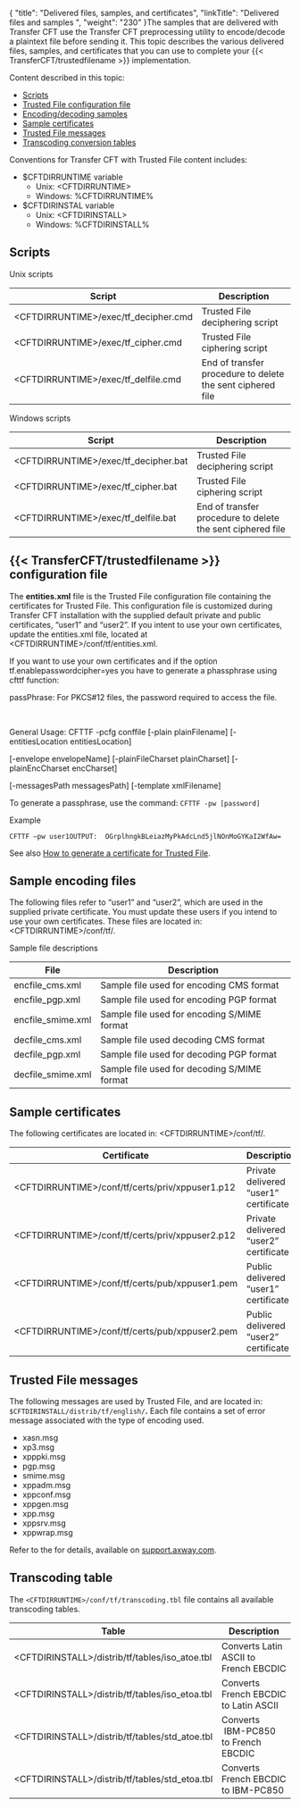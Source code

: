 {
    "title": "Delivered files, samples, and certificates",
    "linkTitle": "Delivered files and samples ",
    "weight": "230"
}The samples that are delivered with Transfer CFT use the Transfer CFT preprocessing utility to encode/decode a plaintext file before sending it. This topic describes the various delivered files, samples, and certificates that you can use to complete your {{< TransferCFT/trustedfilename  >}} implementation.

Content described in this topic:

-   [Scripts](#Scripts)
-   [Trusted File configuration file](#Trusted)
-   [Encoding/decoding samples](#Sample)
-   [Sample certificates](#Sample)
-   [Trusted File messages](#Messages)
-   [Transcoding conversion tables](#Transcod)

Conventions for Transfer CFT with Trusted File content includes:

-   $CFTDIRRUNTIME variable
    -   Unix: &lt;CFTDIRRUNTIME>
    -   Windows: %CFTDIRRUNTIME%
-   $CFTDIRINSTAL variable
    -   Unix: &lt;CFTDIRINSTALL>
    -   Windows: %CFTDIRINSTALL%

<span id="Scripts"></span>

## Scripts

Unix scripts

<table>
   <thead>
      <tr>
<th class="TableStyle-SynchTableStyle_interop-HeadE-Column1-Header1">Script         </th>
<th class="TableStyle-SynchTableStyle_interop-HeadD-Column1-Header1">Description         </th>
      </tr>
   </thead>
   <tbody>
      <tr>
         <td>&lt;CFTDIRRUNTIME&gt;/exec/tf_decipher.cmd         </td>
         <td>Trusted File deciphering script         </td>
      </tr>
      <tr>
         <td>&lt;CFTDIRRUNTIME&gt;/exec/tf_cipher.cmd         </td>
         <td>Trusted File ciphering script         </td>
      </tr>
      <tr>
         <td>&lt;CFTDIRRUNTIME&gt;/exec/tf_delfile.cmd         </td>
         <td>End of transfer procedure to delete the sent ciphered file         </td>
      </tr>
   </tbody>
</table>

Windows scripts

<table>
   <thead>
      <tr>
<th class="TableStyle-SynchTableStyle_interop-HeadE-Column1-Header1">Script         </th>
<th class="TableStyle-SynchTableStyle_interop-HeadD-Column1-Header1">Description         </th>
      </tr>
   </thead>
   <tbody>
      <tr>
         <td>&lt;CFTDIRRUNTIME&gt;/exec/tf_decipher.bat         </td>
         <td>Trusted File deciphering script         </td>
      </tr>
      <tr>
         <td>&lt;CFTDIRRUNTIME&gt;/exec/tf_cipher.bat         </td>
         <td>Trusted File ciphering script         </td>
      </tr>
      <tr>
         <td>&lt;CFTDIRRUNTIME&gt;/exec/tf_delfile.bat         </td>
         <td>End of transfer procedure to delete the sent ciphered file         </td>
      </tr>
   </tbody>
</table>

<span id="Trusted"></span>

## {{< TransferCFT/trustedfilename  >}} configuration file

The **entities.xml** file is the Trusted File configuration file containing the certificates for Trusted File. This configuration file is customized during Transfer CFT installation with the supplied default private and public certificates, “user1” and “user2”. If you intent to use your own certificates, update the entities.xml file, located at &lt;CFTDIRRUNTIME>/conf/tf/entities.xml.

If you want to use your own certificates and if the option tf.enablepasswordcipher=yes you have to generate a phassphrase using cfttf function:

passPhrase: For PKCS#12 files, the password required to access the file.

 

General Usage: CFTTF -pcfg conffile \[-plain plainFilename\] \[-entitiesLocation entitiesLocation\]

\[-envelope envelopeName\] \[-plainFileCharset plainCharset\] \[-plainEncCharset encCharset\]

\[-messagesPath messagesPath\] \[-template xmlFilename\]

To generate a passphrase, use the command: `CFTTF -pw [password]`

Example


    CFTTF –pw user1OUTPUT:  OGrplhngkBLeiazMyPkAdcLnd5jlNOnMoGYKaI2WfAw=

See also [How to generate a certificate for Trusted File](../tf_generate_cert).

<span id="Sample"></span>

## Sample encoding files

The following files refer to “user1” and “user2”, which are used in the supplied private certificate. You must update these users if you intend to use your own certificates. These files are located in: &lt;CFTDIRRUNTIME>/conf/tf/.

Sample file descriptions

<table>
   <thead>
      <tr>
<th class="TableStyle-SynchTableStyle_interop-HeadE-Column1-Header1">File         </th>
<th class="TableStyle-SynchTableStyle_interop-HeadD-Column1-Header1">Description         </th>
      </tr>
   </thead>
   <tbody>
      <tr>
         <td>encfile_cms.xml         </td>
         <td>Sample file used for encoding CMS format         </td>
      </tr>
      <tr>
         <td>encfile_pgp.xml         </td>
         <td>Sample file used for encoding PGP format         </td>
      </tr>
      <tr>
         <td>encfile_smime.xml         </td>
         <td>Sample file used for encoding S/MIME format         </td>
      </tr>
      <tr>
         <td>decfile_cms.xml         </td>
         <td>Sample file used decoding CMS format         </td>
      </tr>
      <tr>
         <td>decfile_pgp.xml         </td>
         <td>Sample file used for decoding PGP format         </td>
      </tr>
      <tr>
         <td>decfile_smime.xml         </td>
         <td>Sample file used for decoding S/MIME format         </td>
      </tr>
   </tbody>
</table>

## Sample certificates

The following certificates are located in: &lt;CFTDIRRUNTIME>/conf/tf/.

<table>
   <thead>
      <tr>
<th class="TableStyle-SynchTableStyle_interop-HeadE-Column1-Header1">Certificate         </th>
<th class="TableStyle-SynchTableStyle_interop-HeadD-Column1-Header1">Description         </th>
      </tr>
   </thead>
   <tbody>
      <tr>
         <td>&lt;CFTDIRRUNTIME&gt;/conf/tf/certs/priv/xppuser1.p12         </td>
         <td>Private delivered “user1” certificate         </td>
      </tr>
      <tr>
         <td>&lt;CFTDIRRUNTIME&gt;/conf/tf/certs/priv/xppuser2.p12         </td>
         <td>Private delivered “user2” certificate         </td>
      </tr>
      <tr>
         <td>&lt;CFTDIRRUNTIME&gt;/conf/tf/certs/pub/xppuser1.pem         </td>
         <td>Public delivered “user1” certificate         </td>
      </tr>
      <tr>
         <td>&lt;CFTDIRRUNTIME&gt;/conf/tf/certs/pub/xppuser2.pem         </td>
         <td>Public delivered “user2” certificate         </td>
      </tr>
   </tbody>
</table>

<span id="Messages"></span>

## Trusted File messages

The following messages are used by Trusted File, and are located in: `$CFTDIRINSTALL/distrib/tf/english/`**.** Each file contains a set of error message associated with the type of encoding used.

-   xasn.msg
-   xp3.msg
-   xpppki.msg
-   pgp.msg
-   smime.msg
-   xppadm.msg
-   xppconf.msg
-   xppgen.msg
-   xpp.msg
-   xppsrv.msg
-   xppwrap.msg

Refer to the for details, available on [support.axway.com](https://support.axway.com/).

<span id="Transcod"></span>

## Transcoding table

The `<CFTDIRRUNTIME>/conf/tf/transcoding.tbl` file contains all available transcoding tables.

<table>
   <thead>
      <tr>
<th class="TableStyle-SynchTableStyle_interop-HeadE-Column1-Header1">Table         </th>
<th class="TableStyle-SynchTableStyle_interop-HeadD-Column1-Header1">Description         </th>
      </tr>
   </thead>
   <tbody>
      <tr>
         <td>&lt;CFTDIRINSTALL&gt;/distrib/tf/tables/iso_atoe.tbl         </td>
         <td>Converts Latin ASCII to French EBCDIC         </td>
      </tr>
      <tr>
         <td>&lt;CFTDIRINSTALL&gt;/distrib/tf/tables/iso_etoa.tbl         </td>
         <td>Converts French EBCDIC to Latin ASCII         </td>
      </tr>
      <tr>
         <td>&lt;CFTDIRINSTALL&gt;/distrib/tf/tables/std_atoe.tbl         </td>
         <td>Converts  IBM-PC850 to French EBCDIC         </td>
      </tr>
      <tr>
         <td>&lt;CFTDIRINSTALL&gt;/distrib/tf/tables/std_etoa.tbl         </td>
         <td>Converts French EBCDIC to IBM-PC850         </td>
      </tr>
   </tbody>
</table>
